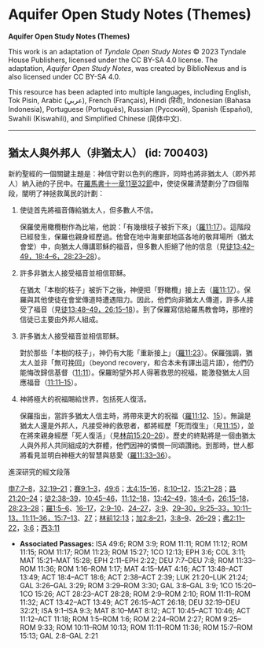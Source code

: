 # Aquifer Open Study Notes (Themes)

**Aquifer Open Study Notes (Themes)**

This work is an adaptation of *Tyndale Open Study Notes* © 2023 Tyndale House Publishers, licensed under the CC BY\-SA 4\.0 license. The adaptation, *Aquifer Open Study Notes*, was created by BiblioNexus and is also licensed under CC BY\-SA 4\.0\.

This resource has been adapted into multiple languages, including English, Tok Pisin, Arabic (عربي), French (Français), Hindi (हिंदी), Indonesian (Bahasa Indonesia), Portuguese (Português), Russian (Русский), Spanish (Español), Swahili (Kiswahili), and Simplified Chinese (简体中文).



--------------------------------

## 猶太人與外邦人（非猶太人） (id: 700403)

新約聖經的一個關鍵主題是：神信守對以色列的應許，同時也將非猶太人（即外邦人）納入祂的子民中。在[羅馬書十一章11至32節](https://ref.ly/Rom11:11-Rom11:32)中，使徒保羅清楚劃分了四個階段，闡明了神拯救萬民的計劃：

1. 使徒首先將福音傳給猶太人，但多數人不信。

    保羅使用橄欖樹作為比喻，他說：「有幾根枝子被折下來」（[羅11:17](https://ref.ly/Rom11:17)）。這階段已經發生，保羅也親身經歷過。他曾在地中海東部地區各地的敬拜場所（猶太會堂）中，向猶太人傳講耶穌的福音，但多數人拒絕了他的信息（見[徒13:42–49，](https://ref.ly/Acts13:42-Acts13:49)[18:4–6，](https://ref.ly/Acts18:4-Acts18:6)[28:23–28](https://ref.ly/Acts28:23-Acts28:28)）。

2. 許多非猶太人接受福音並相信耶穌。

    在猶太「本樹的枝子」被折下之後，神便把「野橄欖」接上去（[羅11:17](https://ref.ly/Rom11:17)）。保羅與其他使徒在會堂傳道時遭遇阻力。因此，他們向非猶太人傳道，許多人接受了福音（見[徒13:48–49，](https://ref.ly/Acts13:48-Acts13:49)[26:15–18](https://ref.ly/Acts26:15-Acts26:18)）。到了保羅寫信給羅馬教會時，那裡的信徒已主要由外邦人組成。

3. 許多猶太人接受福音並相信耶穌。

    對於那些「本樹的枝子」，神仍有大能「重新接上」（[羅11:23](https://ref.ly/Rom11:23)）。保羅強調，猶太人並非「無可挽回」（beyond recovery，和合本未有譯出這片語），他們仍能悔改歸信基督（[11:11](https://ref.ly/Rom11:11)）。保羅盼望外邦人得著救恩的祝福，能激發猶太人回應福音（[11:11–15](https://ref.ly/Rom11:11)）。

4. 神將極大的祝福賜給世界，包括死人復活。

    保羅指出，當許多猶太人信主時，將帶來更大的祝福（[羅11:12](https://ref.ly/Rom11:12)、[15](https://ref.ly/Rom11:15)）。無論是猶太人還是外邦人，凡接受神的救恩者，都將經歷「死而復生」（見[11:15](https://ref.ly/Rom11:15)），並在將來親身經歷「死人復活」（見[林前15:20–26](https://ref.ly/1Cor15:20-1Cor15:26)）。歷史的終點將是一個由猶太人與外邦人共同組成的大群體，他們因神的憐憫一同頌讚祂。到那時，世人都將看見並明白神極大的智慧與慈愛（[羅11:33–36](https://ref.ly/Rom11:33-Rom11:36)）。

進深研究的經文段落

[申7:7–8](https://ref.ly/Deut7:7-Deut7:8)，[32:19–21](https://ref.ly/Deut32:19-Deut32:21)；[賽9:1–3](https://ref.ly/Isa9:1-Isa9:3)，[49:6](https://ref.ly/Isa49:6)；[太4:15–16](https://ref.ly/Matt4:15-Matt4:16)，[8:10–12](https://ref.ly/Matt8:10-Matt8:12)，[15:21–28](https://ref.ly/Matt15:21-Matt15:28)；[路21:20–24](https://ref.ly/Luke21:20-Luke21:24)；[徒2:38–39](https://ref.ly/Acts2:38-Acts2:39)，[10:45–46](https://ref.ly/Acts10:45-Acts10:46)，[11:12–18](https://ref.ly/Acts11:12-Acts11:18)，[13:42–49](https://ref.ly/Acts13:42-Acts13:49)，[18:4–6](https://ref.ly/Acts18:4-Acts18:6)，[26:15–18](https://ref.ly/Acts26:15-Acts26:18)，[28:23–28](https://ref.ly/Acts28:23-Acts28:28)；[羅1:5–6](https://ref.ly/Rom1:5-Rom1:6)、[16–17](https://ref.ly/Rom1:16-Rom1:17)，[2:9–10](https://ref.ly/Rom2:9-Rom2:10)、[24–27](https://ref.ly/Rom2:24-Rom2:27)，[3:9](https://ref.ly/Rom3:9)、[29–30，](https://ref.ly/Rom3:29-Rom3:30)[9:25–33，](https://ref.ly/Rom9:25-Rom9:33)[10:11–13，](https://ref.ly/Rom10:11-Rom10:13)[11:11–36，](https://ref.ly/Rom11:11-Rom11:36)[15:7–13](https://ref.ly/Rom15:7-Rom15:13)、[27](https://ref.ly/Rom15:27)；[林前12:13](https://ref.ly/1Cor12:13)；[加2:8–21](https://ref.ly/Gal2:8-Gal2:21)，[3:8–9](https://ref.ly/Gal3:8-Gal3:9)、[26–29](https://ref.ly/Gal3:26-Gal3:29)；[弗2:11–22](https://ref.ly/Eph2:11-Eph2:22)，[3:6](https://ref.ly/Eph3:6)；[西3:11](https://ref.ly/Col3:11)

* **Associated Passages:** ISA 49:6; ROM 3:9; ROM 11:11; ROM 11:12; ROM 11:15; ROM 11:17; ROM 11:23; ROM 15:27; 1CO 12:13; EPH 3:6; COL 3:11; MAT 15:21–MAT 15:28; EPH 2:11–EPH 2:22; DEU 7:7–DEU 7:8; ROM 11:33–ROM 11:36; ROM 1:16–ROM 1:17; MAT 4:15–MAT 4:16; ACT 13:48–ACT 13:49; ACT 18:4–ACT 18:6; ACT 2:38–ACT 2:39; LUK 21:20–LUK 21:24; GAL 3:26–GAL 3:29; ROM 3:29–ROM 3:30; GAL 3:8–GAL 3:9; 1CO 15:20–1CO 15:26; ACT 28:23–ACT 28:28; ROM 2:9–ROM 2:10; ROM 11:11–ROM 11:32; ACT 13:42–ACT 13:49; ACT 26:15–ACT 26:18; DEU 32:19–DEU 32:21; ISA 9:1–ISA 9:3; MAT 8:10–MAT 8:12; ACT 10:45–ACT 10:46; ACT 11:12–ACT 11:18; ROM 1:5–ROM 1:6; ROM 2:24–ROM 2:27; ROM 9:25–ROM 9:33; ROM 10:11–ROM 10:13; ROM 11:11–ROM 11:36; ROM 15:7–ROM 15:13; GAL 2:8–GAL 2:21

